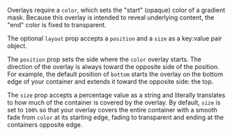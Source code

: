 Overlays require a `color`, which sets the "start" (opaque) color of a gradient mask. Because this overlay is intended to reveal underlying content, the "end" color is fixed to transparent.

The optional `layout` prop accepts a `position` and a `size` as a key:value pair object.

The `position` prop sets the side where the `color` overlay starts. The direction of the overlay is always toward the opposite side of the position. For example, the default position of `bottom` starts the overlay on the bottom edge of your container and extends it toward the opposite side: the top.

The `size` prop accepts a percentage value as a string and literally translates to how much of the container is covered by the overlay. By default, `size` is set to `100%` so that your overlay covers the entire container with a smooth fade from `color` at its starting edge, fading to transparent and ending at the containers opposite edge.